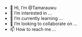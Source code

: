 - 👋 Hi, I’m @Tamarauwu
- 👀 I’m interested in ...
- 🌱 I’m currently learning ...
- 💞️ I’m looking to collaborate on ...
- 📫 How to reach me ...

<!---
Tamarauwu/Tamarauwu is a ✨ special ✨ repository because its `README.md` (this file) appears on your GitHub profile.
You can click the Preview link to take a look at your changes.
--->
